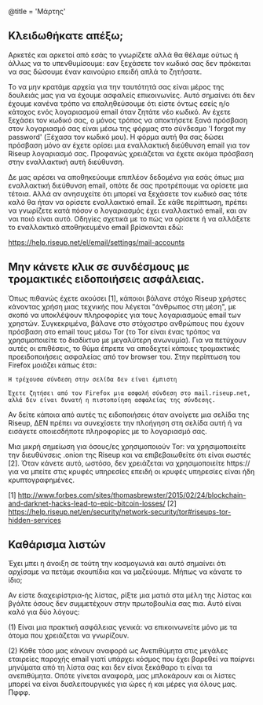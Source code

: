 @title = 'Μάρτης'

Κλειδωθήκατε απέξω;
------------------------------------------------

Αρκετές και αρκετοί από εσάς το γνωρίζετε αλλά θα θέλαμε ούτως ή άλλως να το υπενθυμίσουμε: εαν ξεχάσετε τον κωδικό σας δεν πρόκειται να σας δώσουμε έναν καινούριο επειδή απλά το ζητήσατε.

Το να μην κρατάμε αρχεία για την ταυτότητά σας είναι μέρος της δουλειάς μας για να έχουμε ασφαλείς επικοινωνίες. Αυτό σημαίνει ότι δεν έχουμε κανένα τρόπο να επαληθεύσουμε ότι είστε όντως εσείς η/ο κάτοχος ενός λογαριασμού email όταν ζητάτε νέο κωδικό. Αν έχετε ξεχάσει τον κωδικό σας, ο μόνος τρόπος να αποκτήσετε ξανά πρόσβαση στον λογαριασμό σας είναι μέσω της φόρμας στο σύνδεσμο 'I forgot my password' (Ξέχασα τον κωδικό μου). Η φόρμα αυτή θα σας δώσει πρόσβαση μόνο αν έχετε ορίσει μια εναλλακτική διεύθυνση email για τον Riseup λογαριασμό σας. Προφανώς χρειάζεται να έχετε ακόμα πρόσβαση στην εναλλακτική αυτή διεύθυνση.

Δε μας αρέσει να αποθηκεύουμε επιπλέον δεδομένα για εσάς όπως μια εναλλακτική διεύθυνση email, οπότε δε σας προτρέπουμε να ορίσετε μια τέτοια. Αλλά αν ανησυχείτε ότι μπορεί να ξεχάσετε τον κωδικό σας τότε καλό θα ήταν να ορίσετε εναλλακτικό email. Σε κάθε περίπτωση, πρέπει να γνωρίζετε κατά πόσον ο λογαριασμός έχει εναλλακτικό email, και αν ναι ποιό είναι αυτό. Οδηγίες σχετικά με το πώς να ορίσετε ή να αλλάξετε το εναλλακτικό αποθηκευμένο email βρίσκονται εδώ:

https://help.riseup.net/el/email/settings/mail-accounts

Μην κάνετε κλικ σε συνδέσμους με τρομακτικές ειδοποιήσεις ασφάλειας.
--------------------------------------------------

Όπως πιθανώς έχετε ακούσει [1], κάποιοι βάλανε στόχο Riseup χρήστες κάνοντας χρήση μιας τεχνικής που λέγεται "άνθρωπος στη μέση", με σκοπό να υποκλέψουν πληροφορίες για τους λογαριασμούς email των χρηστών. Συγκεκριμένα, βάλανε στο στόχαστρο ανθρώπους που έχουν πρόσβαση στο email τους μέσω Tor (το Tor είναι ένας τρόπος να χρησιμοποιείτε το διαδίκτυο με μεγαλύτερη ανωνυμία). Για να πετύχουν αυτές οι επιθέσεις, το θύμα έπρεπε να αποδεχτεί κάποιες τρομακτικές προειδοποιήσεις ασφαλείας από τον browser του. Στην περίπτωση του Firefox μοιάζει κάπως έτσι:

    H τρέχουσα σύνδεση στην σελίδα δεν είναι έμπιστη

    Έχετε ζητήσει από τον Firefox μια ασφαλή σύνδεση στο mail.riseup.net,
    αλλά δεν είναι δυνατή η πιστοποίηση ασφαλείας της σύνδεσης.

Αν δείτε κάποια από αυτές τις ειδοποιήσεις όταν ανοίγετε μια σελίδα της Riseup, ΔΕΝ πρέπει να συνεχίσετε την πλοήγηση στη σελίδα αυτή ή να εισάγετε οποιεσδήποτε πληροφορίες με το λογαριασμό σας.

Μια μικρή σημείωση για όσους/ες χρησιμοποιούν Tor: να χρησιμοποιείτε την διευθύνσεις .onion της Riseup και να επιβεβαιωθείτε ότι είναι σωστές [2]. Όταν κάνετε αυτό, ωστόσο, δεν χρειάζεται να χρησιμοποιείτε https:// για να μπείτε στις κρυφές υπηρεσίες επειδή οι κρυφές υπηρεσίες είναι ήδη κρυπτογραφημένες.

[1] http://www.forbes.com/sites/thomasbrewster/2015/02/24/blockchain-and-darknet-hacks-lead-to-epic-bitcoin-losses/
[2] https://help.riseup.net/en/security/network-security/tor#riseups-tor-hidden-services

Καθάρισμα λιστών
------------------------------------------------

Έχει μπει η άνοιξη σε τούτη την κοσμογωνιά και αυτό σημαίνει ότι αρχίσαμε να πετάμε σκουπίδια και να μαζεύουμε. Μήπως να κάνατε το ίδιο;

Αν είστε διαχειρίστρια-ής λίστας, ρίξτε μια ματιά στα μέλη της λίστας και βγάλτε όσους δεν συμμετέχουν στην πρωτοβουλία σας πια. Αυτό είναι καλό για δύο λόγους:

(1) Είναι μια πρακτική ασφάλειας γενικά: να επικοινωνείτε μόνο με τα άτομα που χρειάζεται να γνωρίζουν.

(2) Κάθε τόσο μας κάνουν αναφορά ως Ανεπιθύμητα στις μεγάλες εταιρείες παροχής email γιατί υπάρχει κόσμος που έχει βαρεθεί να παίρνει μηνύματα από τη λίστα σας και δεν είναι ξεκάθαρο τι είναι τα ανεπιθύμητα. Οπότε γίνεται αναφορά, μας μπλοκάρουν και οι λίστες μπορεί να είναι δυσλειτουργικές για ώρες ή και μέρες για όλους μας. Πφφφ.

